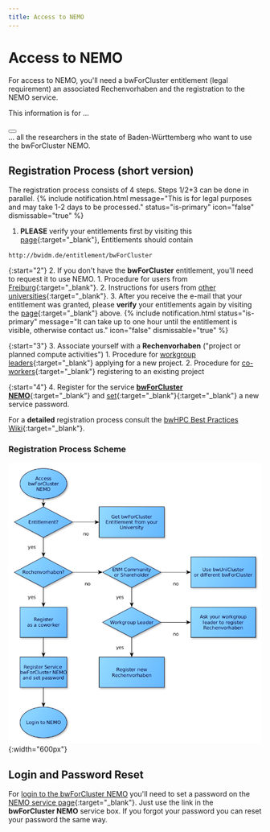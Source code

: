 ```yaml
---
title: Access to NEMO
---
```


# Access to NEMO

For access to NEMO, you'll need a bwForCluster entitlement (legal
requirement) an associated Rechenvorhaben and the registration to the
NEMO service.

<article class="message is-warning">
  <div class="message-header">
    <p>This information is for ...</p>
    <button class="delete" aria-label="delete"></button>
  </div>
  <div class="message-body">
    ... all the researchers in the state of Baden-Württemberg who want to use the bwForCluster NEMO.
  </div>
</article>

## Registration Process (short version)

The registration process consists of 4 steps. Steps 1/2+3 can be done in parallel.
{% include notification.html
  message="This is for legal purposes and may take 1-2 days to be processed."
  status="is-primary"
  icon="false"
  dismissable="true" %}

1. **PLEASE** verify your entitlements first by visiting this
  [page](https://bwservices.uni-freiburg.de/user/index.xhtml "User info"){:target="_blank"},
  Entitlements should contain
```{=html}
http://bwidm.de/entitlement/bwForCluster
```

{:start="2"}
2. If you don't have the **bwForCluster** entitlement, you'll need to request it to use NEMO.
    1. Procedure for users from
      [Freiburg](https://www.hpc.uni-freiburg.de/bwhpc/entitlement "Entitlement form"){:target="_blank"}.
    2. Instructions for users from
      [other universities](https://wiki.bwhpc.de/e/BwForCluster_Entitlement){:target="_blank"}.
    3. After you receive the e-mail that your entitlement was granted,
      please **verify** your entitlements again by visiting the
      [page](https://bwservices.uni-freiburg.de/user/index.xhtml){:target="_blank"}
      above.
{% include notification.html
  status="is-primary"
  message="It can take up to one hour until the entitlement is visible, otherwise contact us."
  icon="false"
  dismissable="true" %}

{:start="3"}
3. Associate yourself with a **Rechenvorhaben** ("project or planned compute activities")
    1. Procedure for
      [workgroup leaders](https://wiki.bwhpc.de/e/BwForCluster_User_Access#Register_a_new_.22RV.22){:target="_blank"}
      applying for a new project.
    2. Procedure for
      [co-workers](https://wiki.bwhpc.de/e/BwForCluster_User_Access#Become_Coworker_of_an_.22RV.22){:target="_blank"}
      registering to an existing project

{:start="4"}
4. Register for the service
  [**bwForCluster NEMO**](https://bwservices.uni-freiburg.de "bwForCluster NEMO"){:target="_blank"}
  and
  [set](https://bwservices.uni-freiburg.de "Set password"){:target="_blank"}{:target="_blank"}
  a new service password.

For a **detailed** registration process consult the
[bwHPC Best Practices Wiki](https://wiki.bwhpc.de/e/BwForCluster_User_Access){:target="_blank"}.

### Registration Process Scheme

![NEMO Access Workflow](/img/access-workflow.png "NEMO Access Workflow"){:width="600px"}

## Login and Password Reset

For
[login to the bwForCluster NEMO](/nemo/login/)
you'll need to set a password on the
[NEMO service page](https://bwservices.uni-freiburg.de){:target="_blank"}.
Just use the link in the **bwForCluster NEMO** service box. If you forgot your
password you can reset your password the same way.
